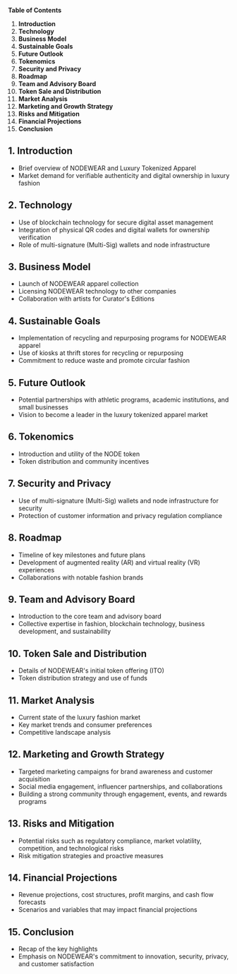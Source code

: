 **Table of Contents**

1. **Introduction**
2. **Technology**
3. **Business Model**
4. **Sustainable Goals**
5. **Future Outlook**
6. **Tokenomics**
7. **Security and Privacy**
8. **Roadmap**
9. **Team and Advisory Board**
10. **Token Sale and Distribution**
11. **Market Analysis**
12. **Marketing and Growth Strategy**
13. **Risks and Mitigation**
14. **Financial Projections**
15. **Conclusion**

## **1. Introduction**
- Brief overview of NODEWEAR and Luxury Tokenized Apparel
- Market demand for verifiable authenticity and digital ownership in luxury fashion

## **2. Technology**
- Use of blockchain technology for secure digital asset management
- Integration of physical QR codes and digital wallets for ownership verification
- Role of multi-signature (Multi-Sig) wallets and node infrastructure

## **3. Business Model**
- Launch of NODEWEAR apparel collection
- Licensing NODEWEAR technology to other companies
- Collaboration with artists for Curator's Editions

## **4. Sustainable Goals**
- Implementation of recycling and repurposing programs for NODEWEAR apparel
- Use of kiosks at thrift stores for recycling or repurposing
- Commitment to reduce waste and promote circular fashion

## **5. Future Outlook**
- Potential partnerships with athletic programs, academic institutions, and small businesses
- Vision to become a leader in the luxury tokenized apparel market

## **6. Tokenomics**
- Introduction and utility of the NODE token
- Token distribution and community incentives

## **7. Security and Privacy**
- Use of multi-signature (Multi-Sig) wallets and node infrastructure for security
- Protection of customer information and privacy regulation compliance

## **8. Roadmap**
- Timeline of key milestones and future plans
- Development of augmented reality (AR) and virtual reality (VR) experiences
- Collaborations with notable fashion brands

## **9. Team and Advisory Board**
- Introduction to the core team and advisory board
- Collective expertise in fashion, blockchain technology, business development, and sustainability

## **10. Token Sale and Distribution**
- Details of NODEWEAR's initial token offering (ITO)
- Token distribution strategy and use of funds

## **11. Market Analysis**
- Current state of the luxury fashion market
- Key market trends and consumer preferences
- Competitive landscape analysis

## **12. Marketing and Growth Strategy**
- Targeted marketing campaigns for brand awareness and customer acquisition
- Social media engagement, influencer partnerships, and collaborations
- Building a strong community through engagement, events, and rewards programs

## **13. Risks and Mitigation**
- Potential risks such as regulatory compliance, market volatility, competition, and technological risks
- Risk mitigation strategies and proactive measures

## **14. Financial Projections**
- Revenue projections, cost structures, profit margins, and cash flow forecasts
- Scenarios and variables that may impact financial projections

## **15. Conclusion**
- Recap of the key highlights
- Emphasis on NODEWEAR's commitment to innovation, security, privacy, and customer satisfaction
